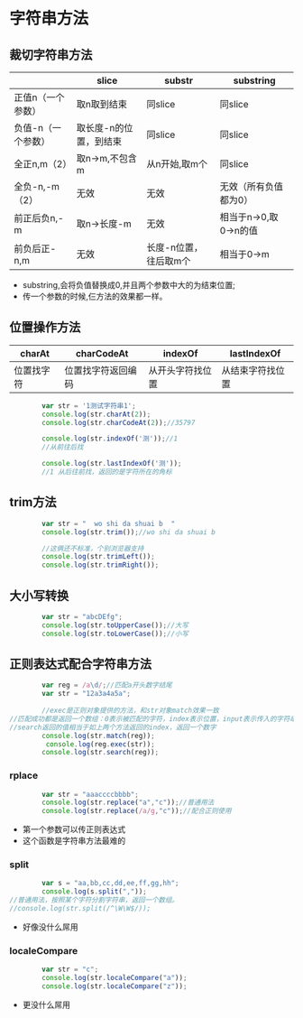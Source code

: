 # 字符串方法

## 裁切字符串方法

|            | slice        | substr       | substring       |
| ---------- | ------------ | ------------ | --------------- |
| 正值n（一个参数）  | 取n取到结束       | 同slice       | 同slice          |
| 负值-n（一个参数） | 取长度-n的位置，到结束 | 同slice       | 同slice          |
| 全正n,m（2）   | 取n->m,不包含m   | 从n开始,取m个     | 同slice          |
| 全负-n,-m（2） | 无效           | 无效           | 无效（所有负值都为0）     |
| 前正后负n,-m   | 取n->长度-m     | 无效           | 相当于n->0,取0->n的值 |
| 前负后正-n,m   | 无效           | 长度-n位置，往后取m个 | 相当于0->m         |



- substring,会将负值替换成0,并且两个参数中大的为结束位置;
- 传一个参数的时候,仨方法的效果都一样。

## 位置操作方法

| charAt | charCodeAt | indexOf  | lastIndexOf |
| ------ | ---------- | -------- | ----------- |
| 位置找字符  | 位置找字符返回编码  | 从开头字符找位置 | 从结束字符找位置    |

```js
        var str = '1测试字符串1';
        console.log(str.charAt(2));
        console.log(str.charCodeAt(2));//35797

        console.log(str.indexOf('测'));//1
        //从前往后找

        console.log(str.lastIndexOf('测'));
        //1 从后往前找，返回的是字符所在的角标
```



## trim方法

```js
        var str = "  wo shi da shuai b  "
        console.log(str.trim());//wo shi da shuai b

        //这俩还不标准，个别浏览器支持
        console.log(str.trimLeft());
        console.log(str.trimRight());
```



## 大小写转换

```js
        var str = "abcDEfg";
        console.log(str.toUpperCase());//大写
        console.log(str.toLowerCase());//小写
```



## 正则表达式配合字符串方法

```js
        var reg = /a\d/;//匹配a开头数字结尾
        var str = "12a3a4a5a";
		
		//exec是正则对象提供的方法，和str对象match效果一致
//匹配成功都是返回一个数组：0表示被匹配的字符，index表示位置，input表示传入的字符串
//search返回的值相当于如上两个方法返回的index，返回一个数字
        console.log(str.match(reg));
         console.log(reg.exec(str));
		console.log(str.search(reg));
```

### rplace

```js
        var str = "aaaccccbbbb";
        console.log(str.replace("a","c"));//普通用法
        console.log(str.replace(/a/g,"c"));//配合正则使用
```

- 第一个参数可以传正则表达式
- 这个函数是字符串方法最难的

### split

```js
        var s = "aa,bb,cc,dd,ee,ff,gg,hh";
        console.log(s.split(","));
//普通用法，按照某个字符分割字符串，返回一个数组。
//console.log(str.split(/^\W\W$/));
```

- 好像没什么屌用

### localeCompare

```js
        var str = "c";
        console.log(str.localeCompare("a"));
        console.log(str.localeCompare("z"));
```

- 更没什么屌用

